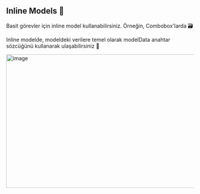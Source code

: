## Inline Models 🌼

Basit görevler için inline model kullanabilirsiniz. Örneğin, Combobox'larda 🗃️

Inline modelde, modeldeki verilere temel olarak modelData anahtar sözcüğünü kullanarak ulaşabilirsiniz 🔐
 
<img width="633" height="358" alt="image" src="https://github.com/user-attachments/assets/7ebb18fa-bed9-48bd-ab84-5f906c05b009" />
